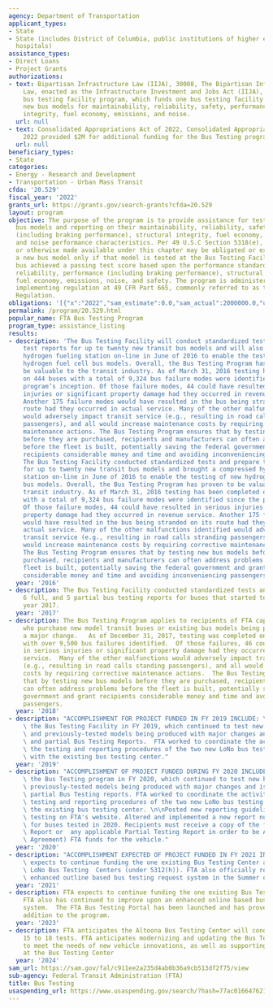 ```yaml
---
agency: Department of Transportation
applicant_types:
- State
- State (includes District of Columbia, public institutions of higher education and
  hospitals)
assistance_types:
- Direct Loans
- Project Grants
authorizations:
- text: Bipartisan Infrastructure Law (IIJA), 30008, The Bipartisan Infrastructure
    Law, enacted as the Infrastructure Investment and Jobs Act (IIJA), continues the
    bus testing facility program, which funds one bus testing facility for testing
    new bus models for maintainability, reliability, safety, performance, structural
    integrity, fuel economy, emissions, and noise.
  url: null
- text: Consolidated Appropriations Act of 2022, Consolidated Appropriations Act of
    2022 provided $2M for additional funding for the Bus Testing program.
  url: null
beneficiary_types:
- State
categories:
- Energy - Research and Development
- Transportation - Urban Mass Transit
cfda: '20.529'
fiscal_year: '2022'
grants_url: https://grants.gov/search-grants?cfda=20.529
layout: program
objective: The purpose of the program is to provide assistance for testing new transit
  bus models and reporting on their maintainability, reliability, safety, performance
  (including braking performance), structural integrity, fuel economy, emissions,
  and noise performance characteristics. Per 49 U.S.C Section 5318(e), amounts appropriated
  or otherwise made available under this chapter may be obligated or expended to acquire
  a new bus model only if that model is tested at the Bus Testing Facility and the
  bus achieved a passing test score based upon the performance standards for maintainability,
  reliability, performance (including braking performance), structural integrity,
  fuel economy, emissions, noise, and safety. The program is administered under FTA’s
  implementing regulation at 49 CFR Part 665, commonly referred to as the Bus Testing
  Regulation.
obligations: '[{"x":"2022","sam_estimate":0.0,"sam_actual":2000000.0,"usa_spending_actual":2000000.0},{"x":"2023","sam_estimate":8232000.0,"sam_actual":0.0,"usa_spending_actual":12104454.99},{"x":"2024","sam_estimate":6793000.0,"sam_actual":0.0,"usa_spending_actual":0.0}]'
permalink: /program/20.529.html
popular_name: FTA Bus Testing Program
program_type: assistance_listing
results:
- description: 'The Bus Testing Facility will conduct standardized tests and prepare
    test reports for up to twenty new transit bus models and will also bring a compressed
    hydrogen fueling station on-line in June of 2016 to enable the testing of new
    hydrogen fuel cell bus models. Overall, the Bus Testing Program has proven to
    be valuable to the transit industry. As of March 31, 2016 testing has been completed
    on 444 buses with a total of 9,324 bus failure modes were identified since the
    program’s inception. Of those failure modes, 44 could have resulted in serious
    injuries or significant property damage had they occurred in revenue service.
    Another 175 failure modes would have resulted in the bus being stranded on its
    route had they occurred in actual service. Many of the other malfunctions identified
    would adversely impact transit service (e.g., resulting in road calls stranding
    passengers), and all would increase maintenance costs by requiring corrective
    maintenance actions. The Bus Testing Program ensures that by testing new bus models
    before they are purchased, recipients and manufacturers can often address problems
    before the fleet is built, potentially saving the federal government and grant
    recipients considerable money and time and avoiding inconveniencing passengers.
    The Bus Testing Facility conducted standardized tests and prepare test reports
    for up to twenty new transit bus models and brought a compressed hydrogen fueling
    station on-line in June of 2016 to enable the testing of new hydrogen fuel cell
    bus models. Overall, the Bus Testing Program has proven to be valuable to the
    transit industry. As of March 31, 2016 testing has been completed on 444 buses
    with a total of 9,324 bus failure modes were identified since the program’s inception.
    Of those failure modes, 44 could have resulted in serious injuries or significant
    property damage had they occurred in revenue service. Another 175 failure modes
    would have resulted in the bus being stranded on its route had they occurred in
    actual service. Many of the other malfunctions identified would adversely impact
    transit service (e.g., resulting in road calls stranding passengers), and all
    would increase maintenance costs by requiring corrective maintenance actions.
    The Bus Testing Program ensures that by testing new bus models before they are
    purchased, recipients and manufacturers can often address problems before the
    fleet is built, potentially saving the federal government and grant recipients
    considerable money and time and avoiding inconveniencing passengers. '
  year: '2016'
- description: The Bus Testing Facility conducted standardized tests and prepared
    6 full, and 5 partial bus testing reports for buses that started testing in calendar
    year 2017.
  year: '2017'
- description: The Bus Testing Program applies to recipients of FTA capital assistance
    who purchase new model transit buses or existing bus models being produced with
    a major change.   As of December 31, 2017, testing was completed on 469 buses
    with over 9,500 bus failures identified.  Of those failures, 46 could have resulted
    in serious injuries or significant property damage had they occurred in revenue
    service.  Many of the other malfunctions would adversely impact transit service
    (e.g., resulting in road calls standing passengers), and all would increase maintenance
    costs by requiring corrective maintenance actions.  The Bus Testing Program ensures
    that by testing new bus models before they are purchased, recipients and manufacturers
    can often address problems before the fleet is built, potentially saving the federal
    government and grant recipients considerable money and time and avoiding inconveniencing
    passengers.
  year: '2018'
- description: "ACCOMPLISHMENT FOR PROJECT FUNDED IN FY 2019 INCLUDE: \nFTA funded\
    \ the Bus Testing Facility in FY 2019, which continued to test new bus models\
    \ and previously-tested models being produced with major changes and issued full\
    \ and partial Bus Testing Reports.  FTA worked to coordinate the activities, and\
    \ the testing and reporting procedures of the two new LoNo bus testing centers\
    \ with the existing bus testing center."
  year: '2019'
- description: "ACCOMPLISHMENT OF PROJECT FUNDED DURING FY 2020 INCLUDE: \n\nFunded\
    \ the Bus Testing program in FY 2020, which continued to test new bus models and\
    \ previously-tested models being produced with major changes and issued full and\
    \ partial Bus Testing reports. FTA worked to coordinate the activities, and the\
    \ testing and reporting procedures of the two new LoNo bus testing centers with\
    \ the existing bus testing center. \n\nPosted new reporting guidelines for bus\
    \ testing on FTA's website. Altered and implemented a new report number format\
    \ for buses tested in 2020. Recipients must receive a copy of the full Bus Testing\
    \ Report or  any applicable Partial Testing Report in order to be Awarded  (Assistance\
    \ Agreement) FTA funds for the vehicle."
  year: '2020'
- description: "ACCOMPLISHMENT EXPECTED OF PROJECT FUNDED IN FY 2021 INCLUDE: \nFTA\
    \ expects to continue funding the one existing Bus Testing Center and two new\
    \ LoNo Bus Testing  Centers (under 5312(h)). FTA also officially rolled out an\
    \ enhanced outline based bus testing request system in the Summer of 2021."
  year: '2021'
- description: FTA expects to continue funding the one existing Bus Testing Center.
    FTA also has continued to improve upon an enhanced online based bus testing request
    system.  The FTA Bus Testing Portal has been launched and has proven to be a successful
    addition to the program.
  year: '2023'
- description: FTA anticipates the Altoona Bus Testing Center will conduct between
    15 to 18 tests. FTA anticipates modernizing and updating the Bus Testing Program
    to meet the needs of new vehicle innovations, as well as supporting facility upgrades
    at the Bus Testing Center
  year: '2024'
sam_url: https://sam.gov/fal/c911ee2a235d4ab0b36a9cb513df2f75/view
sub-agency: Federal Transit Administration (FTA)
title: Bus Testing
usaspending_url: https://www.usaspending.gov/search/?hash=77ac0166476212eef6d2a32b1c9730cf
---
```

